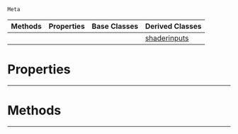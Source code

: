  `Meta`

|Methods|Properties|Base Classes|Derived Classes|
|---|---|---|---|
| | | |[shaderinputs](https://github.com/zeroengineteam/ZeroDocs/blob/master/code_reference/class_reference/shaderinputs.markdown)|


 #  Properties


---  
 #  Methods


---  
 

 